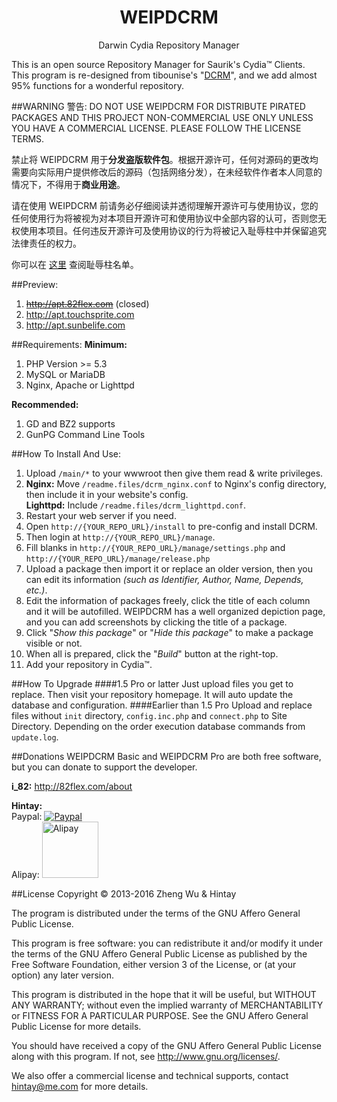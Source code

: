 <h1 align="center">WEIPDCRM </h1>
<p align="center">Darwin Cydia Repository Manager</p>

This is an open source Repository Manager for Saurik's Cydia™ Clients.  
This program is re-designed from tibounise's "[DCRM](https://github.com/tibounise/DCRM)", and we add almost 95% functions for a wonderful repository.

##WARNING 警告:
DO NOT USE WEIPDCRM FOR DISTRIBUTE PIRATED PACKAGES AND THIS PROJECT NON-COMMERCIAL USE ONLY UNLESS YOU HAVE A COMMERCIAL LICENSE. PLEASE FOLLOW THE LICENSE TERMS.

禁止将 WEIPDCRM 用于**分发盗版软件包**。根据开源许可，任何对源码的更改均需要向实际用户提供修改后的源码（包括网络分发），在未经软件作者本人同意的情况下，不得用于**商业用途**。

请在使用 WEIPDCRM 前请务必仔细阅读并透彻理解开源许可与使用协议，您的任何使用行为将被视为对本项目开源许可和使用协议中全部内容的认可，否则您无权使用本项目。任何违反开源许可及使用协议的行为将被记入耻辱柱中并保留追究法律责任的权力。

你可以在 [这里](https://github.com/82Flex/WEIPDCRM/wiki/Hall-of-Shame) 查阅耻辱柱名单。

##Preview:
1.  ~~http://apt.82flex.com~~ (closed)
2.  http://apt.touchsprite.com
3.  http://apt.sunbelife.com

##Requirements:
**Minimum:**

1. PHP Version >= 5.3
2. MySQL or MariaDB
3. Nginx, Apache or Lighttpd

**Recommended:**

1. GD and BZ2 supports
2. GunPG Command Line Tools

##How To Install And Use:
1.  Upload `/main/*` to your wwwroot then give them read & write privileges.
2.  **Nginx:** Move `/readme.files/dcrm_nginx.conf` to Nginx's config directory, then include it in your website's config.<br/>**Lighttpd:** Include `/readme.files/dcrm_lighttpd.conf`.
3.  Restart your web server if you need.
4.  Open `http://{YOUR_REPO_URL}/install` to pre-config and install DCRM.
5.  Then login at `http://{YOUR_REPO_URL}/manage`.
6.  Fill blanks in `http://{YOUR_REPO_URL}/manage/settings.php` and `http://{YOUR_REPO_URL}/manage/release.php`
7.  Upload a package then import it or replace an older version, then you can edit its information *(such as Identifier, Author, Name, Depends, etc.)*.
8.  Edit the information of packages freely, click the title of each column and it will be autofilled. WEIPDCRM has a well organized depiction page, and you can add screenshots by clicking the title of a package.
9.  Click "*Show this package*" or "*Hide this package*" to make a package visible or not.
10.  When all is prepared, click the "*Build*" button at the right-top.
11.  Add your repository in Cydia™.

##How To Upgrade
####1.5 Pro or latter
Just upload files you get to replace. Then visit your repository homepage. It will auto update the database and configuration.
####Earlier than 1.5 Pro
Upload and replace files without `init` directory, `config.inc.php` and `connect.php` to Site Directory.
Depending on the order execution database commands from `update.log`.

##Donations
WEIPDCRM Basic and WEIPDCRM Pro are both free software, but you can donate to support the developer.

**i_82:** http://82flex.com/about

**Hintay:**  
Paypal: [![Paypal](https://www.paypalobjects.com/en_US/i/btn/btn_donate_LG.gif)](https://www.paypal.com/cgi-bin/webscr?cmd=_donations&business=ljf120%40gmail%2ecom&item_name=Hintay&item_number=WEIPDCRM&no_note=0&currency_code=USD)  
Alipay: [<img width="90" alt="Alipay" src="https://i.alipayobjects.com/i/ecmng/png/201405/2hsDKdMEqL.png">](http://blog.kugeek.com/go/alipay.html)


##License
Copyright © 2013-2016 Zheng Wu & Hintay
    
The program is distributed under the terms of the GNU Affero General Public License.

This program is free software: you can redistribute it and/or modify it under the terms of the GNU Affero General Public License as published by the Free Software Foundation, either version 3 of the License, or (at your option) any later version.

This program is distributed in the hope that it will be useful, but WITHOUT ANY WARRANTY; without even the implied warranty of MERCHANTABILITY or FITNESS FOR A PARTICULAR PURPOSE. See the GNU Affero General Public License for more details.

You should have received a copy of the GNU Affero General Public License along with this program.  If not, see <http://www.gnu.org/licenses/>.

We also offer a commercial license and technical supports, contact hintay@me.com for more details.
